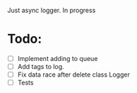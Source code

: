 Just async logger. In progress

# Todo:
- [ ] Implement adding to queue
- [ ] Add tags to log.
- [ ] Fix data race after delete class Logger
- [ ] Tests
